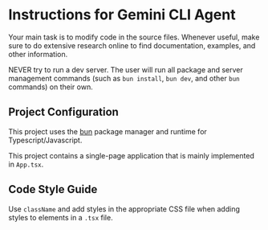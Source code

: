 # Instructions for Gemini CLI Agent

Your main task is to modify code in the source files. Whenever useful, make sure to do extensive research online to find documentation, examples, and other information.

NEVER try to run a dev server. The user will run all package and server management commands (such as `bun install`, `bun dev`, and other `bun` commands) on their own.

## Project Configuration

This project uses the [bun](https://bun.sh) package manager and runtime for Typescript/Javascript.

This project contains a single-page application that is mainly implemented in `App.tsx`.

## Code Style Guide

Use `className` and add styles in the appropriate CSS file when adding styles to elements in a `.tsx` file.
